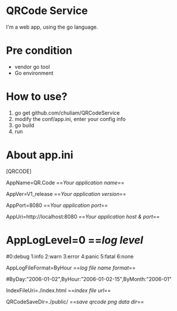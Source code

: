 # QRCode Service
 I'm a web app, using the go language.
 
# Pre condition
- vendor go tool
- Go environment

# How to use?
1. go get github.com/chuliam/QRCodeService
2. modify the conf/app.ini, enter your config info
3. go build
4. run

# About app.ini
[QRCODE]

AppName=QR.Code
==*Your application name*==

AppVer=V1_release
==*Your application version*==

AppPort=8080
==*Your application port*==

AppUri=http://localhost:8080 
==*Your application host & port*==

AppLogLevel=0 
==*log level*
==
#0:debug 1:info 2:warn 3:error 4:panic 5:fatal 6:none

AppLogFileFormat=ByHour 
==*log file name format*==

#ByDay:"2006-01-02",ByHour:"2006-01-02-15",ByMonth:"2006-01"

IndexFileUri=./index.html 
==*index file url*==

QRCodeSaveDir=./public/ 
==*save qrcode png data dir*==
